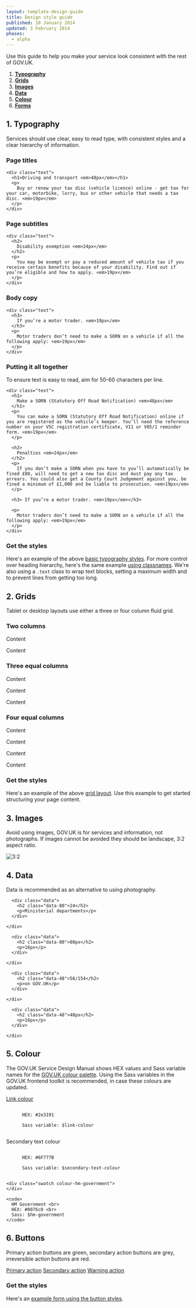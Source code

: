 ```yaml
---
layout: template-design-guide
title: Design style guide
published: 10 January 2014
updated: 3 February 2014
phases:
  - alpha
---
```


<!-- About this guide -->
<div class="guide" id="guide-about">
  <p>Use this guide to help you make your service look consistent with the rest of GOV.UK.</p>
</div>

1. **[Typography](#guide-typography)**
2. **[Grids](#guide-grid)**
3. **[Images](#guide-images)**
4. **[Data](#guide-data)**
5. **[Colour](#guide-colour)**
6. **[Forms](#guide-forms)**

<!-- Typography -->
<div class="guide" id="guide-typography">
  <h2 class="guide-header">1. Typography</h2>
  <p>
    Services should use clear, easy to read type, with consistent styles and a clear hierarchy of information.
  </p>
</div>

<!-- Typography : Start page titles -->
<div class="guide" id="guide-typography-titles">
  <h3 class="guide-subheader">Page titles</h3>
</div>

<div class="example">
  <div class="inner-block">
    
    <div class="text">
      <h1>Driving and transport <em>48px</em></h1>
      <p>
        Buy or renew your tax disc (vehicle licence) online - get tax for your car, motorbike, lorry, bus or other vehicle that needs a tax disc. <em>19px</em>
      </p>
    </div>
    
  </div>
</div>

<!-- Typography : Page subtitles -->
<div class="guide" id="guide-typography-subtitles">
  <h3 class="guide-subheader">Page subtitles</h3>
</div>

<div class="example">
  <div class="inner-block">
    
    <div class="text">
      <h2>
        Disability exemption <em>24px</em>
      </h2>
      <p>
        You may be exempt or pay a reduced amount of vehicle tax if you receive certain benefits because of your disability. Find out if you’re eligible and how to apply. <em>19px</em>
      </p>
    </div>
    
  </div>
</div>

<!-- Typography : Body copy -->
<div class="guide" id="guide-typography-copy">
  <h3 class="guide-subheader">Body copy</h3>
</div>

<div class="example">
  <div class="inner-block">
    
    <div class="text">
      <h3>
        If you’re a motor trader. <em>19px</em>
      </h3>
      <p>
        Motor traders don’t need to make a SORN on a vehicle if all the following apply: <em>19px</em> 
      </p>
    </div>
    
  </div>
</div>

<!-- Typography : Spacing -->
<div class="guide" id="guide-typography-spacing">
  <h3 class="guide-subheader">Putting it all together</h3>
  <p>
    To ensure text is easy to read, aim for 50-60 characters per line.
  </p>
</div>

<div class="example">
  <div class="inner-block">
    
    <div class="text">
      <h1>
        Make a SORN (Statutory Off Road Notification) <em>48px</em>
      </h1>
      <p>
        You can make a SORN (Statutory Off Road Notification) online if you are registered as the vehicle’s keeper. You’ll need the reference number on your V5C registration certificate, V11 or V85/1 reminder form. <em>19px</em>
      </p>

      <h2>
        Penalties <em>24px</em>
      </h2>
      <p>
        If you don’t make a SORN when you have to you’ll automatically be fined £80, will need to get a new tax disc and must pay any tax arrears. You could also get a County Court Judgement against you, be fined a minimum of £1,000 and be liable to prosecution. <em>19px</em>
      </p>

      <h3> If you’re a motor trader. <em>19px</em></h3>

      <p>
        Motor traders don’t need to make a SORN on a vehicle if all the following apply: <em>19px</em>
      </p>
    </div>
    
  </div>
  
</div>

<!-- Typography : Get the styles -->
<div class="guide guide-end">
  <h3 class="guide-subheader">Get the styles</h3>
  <p>
    Here's an example of the above <a href="{{ site.baseurl}}/example/typography.html">basic typography styles</a>. For more control over heading hierarchy, here's the same example <a href="{{ site.baseurl}}/example/typography-classnames.html">using classnames</a>. We're also using a <code>.text</code> class to wrap text blocks, setting a maximum width and to prevent lines from getting too long.
  </p>
</div>

<!-- Grid -->
<div class="guide" id="guide-grid">
  <h2 class="guide-header">2. Grids</h2>
  <p>
    Tablet or desktop layouts use either a three or four column fluid grid. 
  </p>
</div>

<!-- Grid : Example -->
<div class="guide" id="guide-grid-2-col">
  <h3 class="guide-subheader">Two columns</h3>
</div>

<div class="example example-grid">
  <div class="grid-wrapper">
    <div class="grid grid-2-3">
      <div class="inner-block">
        <p>Content</p>
      </div>
    </div>
    <div class="grid grid-1-3">
      <div class="inner-block">
        <p>Content</p>
      </div>
    </div>
  </div>
</div>

<!-- Grid : Example -->
<div class="guide" id="guide-grid-3-col">
  <h3 class="guide-subheader">Three equal columns</h3>
</div>

<div class="example example-grid">
  <div class="grid-wrapper">
    <div class="grid grid-1-3">
      <div class="inner-block">
        <p>Content</p>
      </div>
    </div>
    <div class="grid grid-1-3">
      <div class="inner-block">
        <p>Content</p>
      </div>
    </div>
    <div class="grid grid-1-3">
      <div class="inner-block">
        <p>Content</p>
      </div>
    </div>
  </div>
</div>

<!-- Grid : Example -->
<div class="guide" id="guide-grid-4-col">
  <h3 class="guide-subheader">Four equal columns</h3>
</div>

<div class="example example-grid">
  <div class="grid-wrapper">
    <div class="grid grid-1-4">
      <div class="inner-block">
        <p>Content</p>
      </div>
    </div>
    <div class="grid grid-1-4">
      <div class="inner-block">
        <p>Content</p>
      </div>
    </div>
    <div class="grid grid-1-4">
      <div class="inner-block">
        <p>Content</p>
      </div>
    </div>
    <div class="grid grid-1-4">
      <div class="inner-block">
        <p>Content</p>
      </div>
    </div>
  </div>
</div>

<!-- Grid : Get the styles -->
<div class="guide guide-end">
  <h3 class="guide-subheader">Get the styles</h3>
  <p>
    Here's an example of the above <a href="{{ site.baseurl}}/example/grid.html">grid layout</a>. Use this example to get started structuring your page content.
  </p>
</div>


<!-- Images -->
<div class="guide" id="guide-images">
  <h2 class="guide-header">3. Images</h2>
  <p>
    Avoid using images, GOV.UK is for services and information, not photographs. If images cannot be avoided they should be landscape, 3:2 aspect ratio.
  </p>
</div>

<!-- Images : Example -->
<div class="example example-images">
  <div class="grid-wrapper">
    <div class="grid grid-1-2">
      <div class="inner-block">
        <img src="../assets/images/example/3by2.jpg" alt="3:2">
      </div>
    </div>
    <div class="grid grid-1-2">
      <div class="inner-block">
        <img src="../assets/images/example/pm.jpg" alt="">
      </div>
    </div>
  </div>
</div>


<!-- Data -->
<div class="guide" id="guide-data">
  <h2 class="guide-header">4. Data</h2>
  <p>
    Data is recommended as an alternative to using photography.
  </p>
</div>

<!-- Data : Example -->
<div class="example">
  <div class="grid grid-1-2">
    <div class="inner-block">
      
      <div class="data">
        <h2 class="data-80">24</h2>
        <p>Ministerial departments</p>
      </div>
      
    </div>
  </div>
  <div class="grid grid-1-2">
    <div class="inner-block">
      
      <div class="data">
        <h2 class="data-80">80px</h2>
        <p>16px</p>
      </div>
      
    </div>
  </div>
</div>

<!-- Data : Example -->
<div class="example">
  <div class="grid grid-1-2">
    <div class="inner-block">
      
      <div class="data">
        <h2 class="data-48">56/154</h2>
        <p>on GOV.UK</p>
      </div>
      
    </div>
  </div>
  <div class="grid grid-1-2">
    <div class="inner-block">
      
      <div class="data">
        <h2 class="data-48">48px</h2>
        <p>16px</p>
      </div>
      
    </div>
  </div>
</div>


<!-- Colour palette -->
<div class="guide" id="guide-colour">
  <h2 class="guide-header">5. Colour</h2>
  <p>
    The GOV.UK Service Design Manual shows HEX values and Sass variable names for the <a href="https://www.gov.uk/service-manual/user-centered-design/resources/colour-palettes.html">GOV.UK colour palette</a>. Using the Sass variables in the GOV.UK frontend toolkit is recommended, in case these colours are updated. 
  </p>
</div>

<!-- Colour palette : Example -->
<div class="example">
  <div class="inner-block">
    <p>
      <a href="#">Link colour</a>
    </p>
    <code>
      HEX: #2e3191 <br>
      Sass variable: $link-colour
    </code>
    <p class="text-secondary">
      Secondary text colour
    </p>
    <code>
      HEX: #6F777B <br>
      Sass variable: $secondary-text-colour
    </code>
    
    <div class="swatch colour-hm-government">
    </div>
    
    <code>
      HM Government <br>
      HEX: #0076c0 <br>
      Sass: $hm-government
    </code>
  </div>
</div>

<!-- Buttons -->
<div class="guide" id="guide-forms">
  <h2 class="guide-header">6. Buttons</h2>
  <p>
    Primary action buttons are green, secondary action buttons are grey, irreversible action buttons are red.
  </p>
</div>

<!-- Buttons : Example-->
<div class="example">
  <div class="inner-block">
    <a href="#" class="button">Primary action</a>
    <a href="#" class="button button-secondary">Secondary action</a>
    <a href="#" class="button button-warning">Warning action</a>
  </div>
</div>

<!-- Buttons : Get the styles -->
<div class="guide guide-end">
  <h3 class="guide-subheader">Get the styles</h3>
  <p>
    Here's an <a href="{{ site.baseurl}}/example/form.html">example form using the button styles</a>.
  </p>
</div>